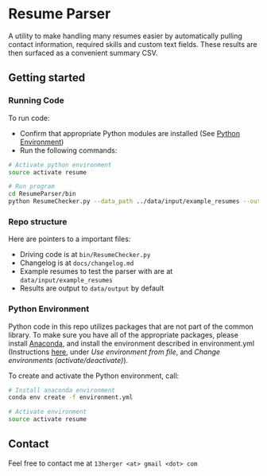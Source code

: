 # Resume Parser

A utility to make handling many resumes easier by automatically pulling contact information, required skills and
custom text fields. These results are then surfaced as a convenient summary CSV.

## Getting started

### Running Code 

To run code:

 - Confirm that appropriate Python modules are installed (See [Python Environment](#python-environment))
 - Run the following commands:

 ```bash
# Activate python environment
source activate resume

# Run program
cd ResumeParser/bin
python ResumeChecker.py --data_path ../data/input/example_resumes --output_path ../data/output/resumes_output.csv
  ```

### Repo structure

Here are pointers to a important files:

 - Driving code is at `bin/ResumeChecker.py`
 - Changelog is at `docs/changelog.md`
 - Example resumes to test the parser with are at `data/input/example_resumes`
 - Results are output to `data/output` by default

### Python Environment

Python code in this repo utilizes packages that are not part of the common library. To make sure you have all of the 
appropriate packages, please install [Anaconda](https://www.continuum.io/downloads), and install the environment 
described in environment.yml (Instructions [here](http://conda.pydata.org/docs/using/envs.html), under *Use 
environment from file*, and *Change environments (activate/deactivate)*). 
  
To create and activate the Python environment, call:
```bash
# Install anaconda environment
conda env create -f environment.yml 

# Activate environment
source activate resume
```


## Contact
Feel free to contact me at `13herger <at> gmail <dot> com`
